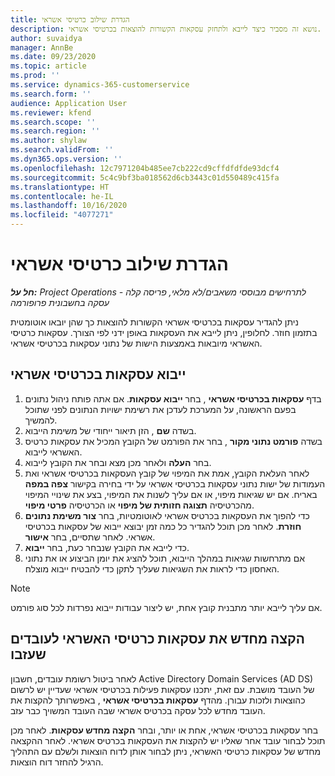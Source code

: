 ```yaml
---
title: הגדרת שילוב כרטיסי אשראי
description: נושא זה מסביר כיצד לייבא ולתחזק עסקאות הקשורות להוצאות בכרטיסי אשראי.
author: suvaidya
manager: AnnBe
ms.date: 09/23/2020
ms.topic: article
ms.prod: ''
ms.service: dynamics-365-customerservice
ms.search.form: ''
audience: Application User
ms.reviewer: kfend
ms.search.scope: ''
ms.search.region: ''
ms.author: shylaw
ms.search.validFrom: ''
ms.dyn365.ops.version: ''
ms.openlocfilehash: 12c7971204b485ee7cb222cd9cffdfdfde93dcf4
ms.sourcegitcommit: 5c4c9bf3ba018562d6cb3443c01d550489c415fa
ms.translationtype: HT
ms.contentlocale: he-IL
ms.lasthandoff: 10/16/2020
ms.locfileid: "4077271"
---
```

# <a name="set-up-credit-card-integration"></a>הגדרת שילוב כרטיסי אשראי

_**חל על:** Project Operations לתרחישים מבוססי משאבים/לא מלאי, פריסה קלה - עסקה בחשבונית פרופורמה_

ניתן להגדיר עסקאות בכרטיסי אשראי הקשורות להוצאות כך שהן יובאו אוטומטית בתזמון חוזר. לחלופין, ניתן לייבא את העסקאות באופן ידני לפי הצורך. עסקאות כרטיסי האשראי מיובאות באמצעות הישות של נתוני עסקאות בכרטיסי אשראי.

## <a name="import-credit-card-transactions"></a>ייבוא עסקאות בכרטיסי אשראי

1. בדף **עסקאות בכרטיסי אשראי** , בחר **ייבוא עסקאות**. אם אתה פותח ניהול נתונים בפעם הראשונה, על המערכת לעדכן את רשימת ישויות הנתונים לפני שתוכל להמשיך.
2. בשדה **שם** , הזן תיאור ייחודי של משימת הייבוא.
3. בשדה **פורמט נתוני מקור** , בחר את הפורמט של הקובץ המכיל את עסקאות כרטיס האשראי לייבוא.
4. בחר **העלה** ולאחר מכן מצא ובחר את הקובץ לייבוא.
5. לאחר העלאת הקובץ, אמת את המיפוי של קובץ העסקאות בכרטיסי אשראי ואת העמודות של ישות נתוני עסקאות בכרטיסי אשראי על ידי בחירה בקישור **צפה במפה** באריח. אם יש שגיאות מיפוי, או אם עליך לשנות את המיפוי, בצע את שינויי המיפוי מהכרטיסיה **תצוגה חזותית של מיפוי** או הכרטיסיה **פרטי מיפוי**.
6. כדי להפוך את העסקאות בכרטיס אשראי לאוטומטיות, בחר **צור משימת נתונים חוזרת**. לאחר מכן תוכל להגדיר כל כמה זמן יבוצא ייבוא של עסקאות בכרטיסי אשראי. לאחר שתסיים, בחר **אישור**.
7. כדי לייבא את הקובץ שנבחר כעת, בחר **ייבוא**.
8. אם מתרחשות שגיאות במהלך הייבוא, תוכל להציג את יומן הביצוע או את נתוני האחסון כדי לראות את השגיאות שעליך לתקן כדי להבטיח ייבוא מוצלח.

> [!NOTE]
> אם עליך לייבא יותר מתבנית קובץ אחת, יש ליצור עבודות ייבוא נפרדות לכל סוג פורמט.

## <a name="reassign-the-credit-card-transactions-for-terminated-employees"></a>הקצה מחדש את עסקאות כרטיסי האשראי לעובדים שעזבו

לאחר ביטול רשומת עובדים, חשבון Active Directory Domain Services‏ (AD DS) של העובד מושבת. עם זאת, יתכנו עסקאות פעילות בכרטיסי אשראי שעדיין יש לרשום כהוצאות ולזכות עבורן. מהדף **עסקאות בכרטיסי אשראי** , באפשרותך להקצות את העובד מחדש לכל עסקה בכרטיס אשראי שבה העובד המשויך כבר עזב.

בחר עסקאות בכרטיסי אשראי, אחת או יותר, ובחר **הקצה מחדש עסקאות**. לאחר מכן תוכל לבחור עובד אחר שאליו יש להקצות את העסקאות בכרטיס אשראי. לאחר ההקצאה מחדש של עסקאות כרטיסי האשראי, ניתן לבחור אותן לדוח הוצאות ולשלם עם התהליך הרגיל להחזר דוח הוצאות.
